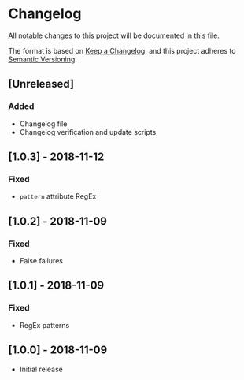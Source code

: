 # Changelog

All notable changes to this project will be documented in this file.

The format is based on [Keep a Changelog](https://keepachangelog.com/en/1.0.0/),
and this project adheres to [Semantic Versioning](https://semver.org/spec/v2.0.0.html).

## [Unreleased]

### Added

- Changelog file
- Changelog verification and update scripts

## [1.0.3] - 2018-11-12

### Fixed

- `pattern` attribute RegEx

## [1.0.2] - 2018-11-09

### Fixed

- False failures

## [1.0.1] - 2018-11-09

### Fixed

- RegEx patterns

## [1.0.0] - 2018-11-09

- Initial release

